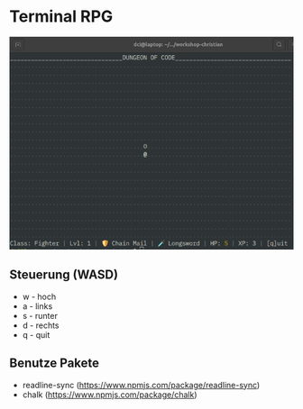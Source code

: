 # Terminal RPG

![Preview Image](screenshot.png)

## Steuerung (WASD)

-  w - hoch
-  a - links
-  s - runter
-  d - rechts
-  q - quit

## Benutze Pakete

-  readline-sync (https://www.npmjs.com/package/readline-sync)
-  chalk (https://www.npmjs.com/package/chalk)
